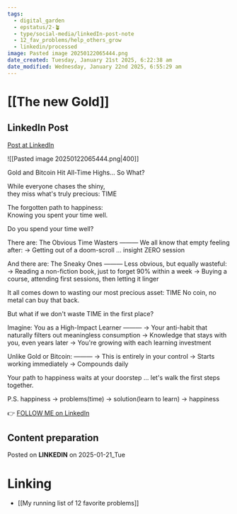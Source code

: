 ```yaml
---
tags:
  - digital_garden
  - epstatus/2-🪴
  - type/social-media/linkedIn-post-note
  - 12_fav_problems/help_others_grow
  - linkedin/processed
image: Pasted image 20250122065444.png
date_created: Tuesday, January 21st 2025, 6:22:38 am
date_modified: Wednesday, January 22nd 2025, 6:55:29 am
---
```

# [[The new Gold]]
## LinkedIn Post
[Post at LinkedIn](https://www.linkedin.com/posts/sebastiankamilli_gold-and-bitcoin-hit-all-time-highs-so-activity-7287363315884802048-vHSa?utm_source=share&utm_medium=member_desktop)
  
![[Pasted image 20250122065444.png|400]]

Gold and Bitcoin Hit All-Time Highs... So What?

While everyone chases the shiny,  
they miss what's truly precious: TIME

The forgotten path to happiness:  
Knowing you spent your time well.

Do you spend your time well?

There are:
The Obvious Time Wasters
———
We all know that empty feeling after:
→ Getting out of a doom-scroll ... insight ZERO session

And there are:
The Sneaky Ones
———
Less obvious, but equally wasteful:
→ Reading a non-fiction book, just to forget 90% within a week
→ Buying a course, attending first sessions, then letting it linger

It all comes down to wasting our most precious asset: TIME
No coin, no metal can buy that back.

But what if we don't waste TIME in the first place?

Imagine: You as a High-Impact Learner
———
→ Your anti-habit that naturally filters out meaningless consumption
→ Knowledge that stays with you, even years later
→ You're growing with each learning investment

Unlike Gold or Bitcoin:
———
→ This is entirely in your control
→ Starts working immediately
→ Compounds daily

Your path to happiness waits at your doorstep ... let's walk the first steps together. 

P.S.
happiness → problems(time) → solution(learn to learn) → happiness

👉 [FOLLOW ME on LinkedIn](https://www.linkedin.com/comm/mynetwork/discovery-see-all?usecase=PEOPLE_FOLLOWS&followMember=sebastiankamilli)

## Content preparation

Posted on **LINKEDIN** on 2025-01-21_Tue
# Linking
+ [[My running list of 12 favorite problems]]